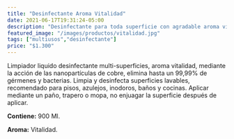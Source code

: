 ```yaml
---
title: "Desinfectante Aroma Vitalidad"
date: 2021-06-17T19:31:24-05:00
description: "Desinfectante para toda superficie con agradable aroma vitalidad, de venta en Aslimp, Iquique, Chile"
featured_image: "/images/productos/vitalidad.jpg"
tags: ["multiusos","desinfectante"]
price: "$1.300"
---
```

Limpiador liquido desinfectante multi-superficies, aroma vitalidad, mediante la acción de las nanopartículas de cobre, elimina hasta un 99,99% de gérmenes y bacterias. Limpia y desinfecta superficies lavables, recomendado para pisos, azulejos, inodoros, baños y cocinas. Aplicar mediante un paño, trapero o mopa, no enjuagar la superficie después de aplicar.

**Contiene:** 900 Ml.

**Aroma:** Vitalidad.